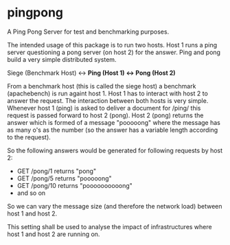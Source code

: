pingpong
========

A Ping Pong Server for test and benchmarking purposes.

The intended usage of this package is to run two hosts. Host 1 runs a ping server questioning a pong server (on host 2) for the answer. Ping and pong build a very simple distributed system.

Siege (Benchmark Host) <-> __Ping (Host 1) <-> Pong (Host 2)__

From a benchmark host (this is called the siege host) a benchmark (apachebench) is run againt host 1. Host 1 has to interact with host 2 to answer the request. The interaction between both hosts is very simple. Whenever host 1 (ping) is asked to deliver a document for /ping/<nr> this request is passed forward to host 2 (pong). Host 2 (pong) returns the answer which is formed of a message "pooooong" where the message has as many o's as the number (so the answer has a variable length according to the request).

So the following answers would be generated for following requests by host 2:

- GET /pong/1 returns "pong"
- GET /pong/5 returns "pooooong"
- GET /pong/10 returns "poooooooooong"
- and so on

So we can vary the message size (and therefore the network load) between host 1 and host 2.

This setting shall be used to analyse the impact of infrastructures where host 1 and host 2 are running on.

